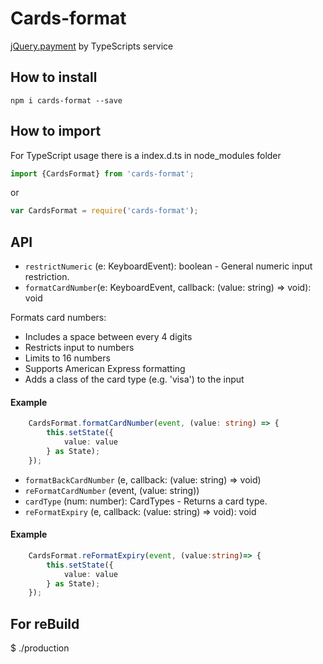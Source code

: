 # Cards-format

[jQuery.payment](https://github.com/stripe/jquery.payment#jquerypayment-) by TypeScripts service


## How to install
```
npm i cards-format --save
```

## How to import
For TypeScript usage there is a index.d.ts in node_modules folder
```typescript
import {CardsFormat} from 'cards-format';
```

or

```javascript
var CardsFormat = require('cards-format');
```

## API

+ `restrictNumeric` (e: KeyboardEvent): boolean - General numeric input restriction.
+ `formatCardNumber`(e: KeyboardEvent, callback: (value: string) => void): void

Formats card numbers:

* Includes a space between every 4 digits
*  Restricts input to numbers
*  Limits to 16 numbers
*  Supports American Express formatting
*  Adds a class of the card type (e.g. 'visa') to the input

#### Example
```typescript
    CardsFormat.formatCardNumber(event, (value: string) => {
        this.setState({
            value: value
        } as State);
    });
```
+ `formatBackCardNumber` (e, callback: (value: string) => void)
+ `reFormatCardNumber` (event, (value: string))
+ `cardType` (num: number): CardTypes - Returns a card type.
+ `reFormatExpiry` (e, callback: (value: string) => void): void
#### Example
```typescript
    CardsFormat.reFormatExpiry(event, (value:string)=> {
        this.setState({
            value: value
        } as State);
    });
```

## For reBuild

$ ./production
